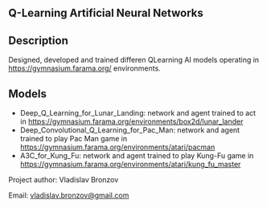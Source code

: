 ## Q-Learning Artificial Neural Networks

## Description
Designed, developed and trained differen QLearning AI models operating in https://gymnasium.farama.org/ environments.

## Models

- Deep_Q_Learning_for_Lunar_Landing: network and agent trained to act in https://gymnasium.farama.org/environments/box2d/lunar_lander
- Deep_Convolutional_Q_Learning_for_Pac_Man: network and agent trained to play Pac Man game in https://gymnasium.farama.org/environments/atari/pacman
- A3C_for_Kung_Fu: network and agent trained to play Kung-Fu game in https://gymnasium.farama.org/environments/atari/kung_fu_master

Project author: Vladislav Bronzov

Email: vladislav.bronzov@gmail.com

